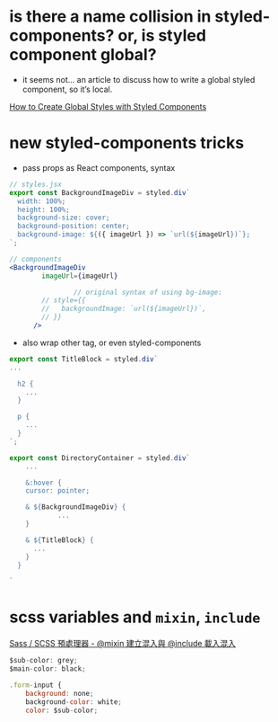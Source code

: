 # is there a name collision in styled-components? or, is styled component global?

- it seems not… an article to discuss how to write a global styled component, so it’s local.

[How to Create Global Styles with Styled Components](https://scalablecss.com/styled-components-global-styles/)

# new styled-components tricks

- pass props as React components, syntax

```jsx
// styles.jsx
export const BackgroundImageDiv = styled.div`
  width: 100%;
  height: 100%;
  background-size: cover;
  background-position: center;
  background-image: ${({ imageUrl }) => `url(${imageUrl})`};
`;

// components
<BackgroundImageDiv
        imageUrl={imageUrl}

				// original syntax of using bg-image:
        // style={{
        //   backgroundImage: `url(${imageUrl})`,
        // }}
      />

```

- also wrap other tag, or even styled-components

```jsx
export const TitleBlock = styled.div`
...

  h2 {
	...
  }

  p {
	...
  }
`;
```

```jsx
export const DirectoryContainer = styled.div`
	...

	&:hover {
    cursor: pointer;

    & ${BackgroundImageDiv} {
			...
    }

    & ${TitleBlock} {
      ...
    }
  }

`
```

# scss variables and `mixin`, `include`

[Sass / SCSS 預處理器 - @mixin 建立混入與 @include 載入混入](https://awdr74100.github.io/2020-05-30-scss-mixin-include/)

```jsx
$sub-color: grey;
$main-color: black;

.form-input {
    background: none;
    background-color: white;
    color: $sub-color;
```

